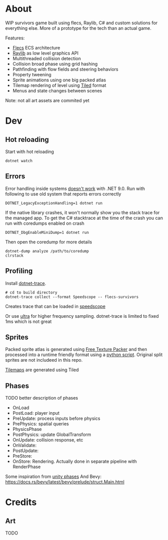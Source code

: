 # About
WIP survivors game built using flecs, Raylib, C# and custom solutions for everything else. More of a prototype for the tech than an actual game.

Features:
- [Flecs](https://www.flecs.dev/flecs/) ECS architecture
- [Raylib](https://www.raylib.com/index.html) as low level graphics API
- Multithreaded collision detection
- Collision broad phase using grid hashing
- Pathfinding with flow fields and steering behaviors
- Property tweening
- Sprite animations using one big packed atlas
- Tilemap rendering of level using [Tiled](https://www.mapeditor.org/) format
- Menus and state changes between scenes

Note: not all art assets are commited yet

# Dev
## Hot reloading
Start with hot reloading
```
dotnet watch
```
## Errors
Error handling inside systems [doesn't work](https://github.com/BeanCheeseBurrito/Flecs.NET/issues/92) with .NET 9.0. Run with following to use old system that reports errors correctly 
```
DOTNET_LegacyExceptionHandling=1 dotnet run
```

If the native library crashes, it won't normally show you the stack trace for the managed app. To get the C# stacktrace at the time of the crash you can run with coredumps enabled on crash
```
DOTNET_DbgEnableMiniDump=1 dotnet run 
```
Then open the coredump for more details
```
dotnet-dump analyze /path/to/coredump
clrstack
```
## Profiling
Install [dotnet-trace](https://learn.microsoft.com/en-us/dotnet/core/diagnostics/dotnet-trace#install). 
```
# cd to build directory
dotnet-trace collect --format Speedscope -- flecs-survivors
```
Creates trace that can be loaded in [speedscope](https://www.speedscope.app/)

Or use [ultra](https://github.com/xoofx/ultra) for higher frequency sampling. dotnet-trace is limited to fixed 1ms which is not great

## Sprites
Packed sprite atlas is generated using [Free Texture Packer](https://github.com/odrick/free-tex-packer) and then processed into a runtime friendly format using a [python script](Content/sprites/sheet_json_format.py). Original split sprites are not includeed in this repo.

[Tilemaps](Content/tileset/map.tmj) are generated using Tiled

## Phases
TODO better description of phases

- OnLoad
- PostLoad: player input
- PreUpdate: process inputs before physics
- PrePhysics: spatial queries
- PhysicsPhase
- PostPhysics: update GlobalTransform
- OnUpdate: collision response, etc
- OnValidate: 
- PostUpdate: 
- PreStore: 
- OnStore: Rendering. Actually done in separate pipeline with RenderPhase

Some inspiration from [unity phases](https://docs.unity3d.com/6000.0/Documentation/Manual/execution-order.html)
And Bevy: https://docs.rs/bevy/latest/bevy/prelude/struct.Main.html

# Credits
## Art
TODO